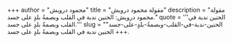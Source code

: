 +++
author = "محمود درويش"
title = "مقولة محمود درويش"
description = "مقولة محمود درويش: الحنين ندبة في القلب وبصمةُ بلدٍ على جسد."
quote = '''الحنين ندبة في القلب وبصمةُ بلدٍ على جسد.''' 
slug = "الحنين-ندبة-في-القلب-وبصمةُ-بلدٍ-على-جسد"
+++
الحنين ندبة في القلب وبصمةُ بلدٍ على جسد.
